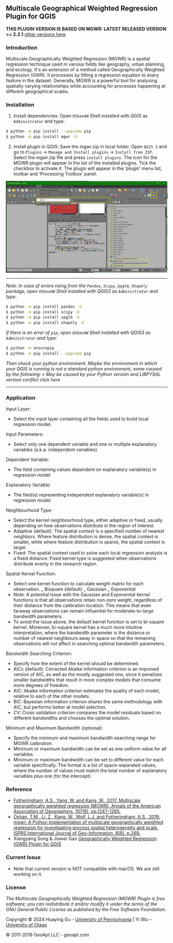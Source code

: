 ## Multiscale Geographical Weighted Regression Plugin for QGIS
**THIS PLUGIN VERSION IS BASED ON MGWR: LATEST RELEASED VERSION >= 2.2.1**  [other versions here](https://github.com/pysal/mgwr/)
### Introduction
Multiscale Geographically Weighted Regression (MGWR) is a spatial regression technique used in various fields like geography, urban planning, and ecology. It's an extension of a method called Geographically Weighted Regression (GWR). It processes by fitting a regression equation to every feature in the dataset. Generally, MGWR is a powerful tool for analysing spatially varying relationships while accounting for processes happening at different geographical scales.
### Installation
1. Install dependencies:
Open `OSGeo4W` Shell installed with QGIS as `Administrator` and type:
```sh
$ python -m pip install --upgrade pip
$ python -m pip install mgwr -U
```
2. Install plugin in QGIS:
Save the mgwr.zip in local folder. Open `QGIS 3` and go to `Plugins` -> `Manage and Install plugins` -> `Install from ZIP`. Select the mgwr.zip file and press `install plugins`. The icon for the MGWR plugin will appear in the list of the installed plugins. Tick the checkbox to activate it. The plugin will appear in the ‘plugin’ menu list, toolbar and ‘Processing Toolbox’ panel.


![mgwrqgis3.png](https://github.com/yiwu-gis/mgwr_plugin/blob/main/images/mgwrqgis3.jpeg)


***
_Note: In case of errors rising from the `Pandas`, `Scipy`, `Spglm`, `Shapely` package, open `OSGeo4W` Shell installed with QGIS3 as `Administrator` and type:_
```sh
$ python -m pip install pandas -U
$ python -m pip install scipy -U
$ python -m pip install spglm -U
$ python -m pip install shapely -U
```
_If there is an error of `pip`, open `OSGeo4W` Shell installed with QGIS3 as `Administrator` and type:_
```sh
$ python -m ensurepip
$ python -m pip install --upgrade pip
```
_Then check your python environment. Maybe the environment in which your QGIS is running is not a standard python environment, some caused by the following:
•	May be caused by your Python version and LIBPYSAL version conflict click here_
***
### Application
Input Layer:
-	Select the input layer containing all the fields used to build local regression model.

Input Parameters:
-	Select only one dependent variable and one or multiple explanatory variables (a.k.a. independent variables).

Dependent Variable: 
-	The field containing values dependent on explanatory variable(s) in regression model

Explanatory Variable: 
-	The field(s) representing independent explanatory variable(s) in regression model.

Neighbourhood Type:
-	Select the kernel neighbourhood type, either adaptive or fixed, usually depending on how observations distribute in the region of interest.
-	Adaptive (default): The spatial context is a specified number of nearest neighbors. Where feature distribution is dense, the spatial context is smaller, while where feature distribution is sparse, the spatial context is larger.
-	Fixed: The spatial context used to solve each local regression analysis is a fixed distance. Fixed kernel type is suggested when observations distribute evenly in the research region.

Spatial Kernel Function:
-	Select one kernel function to calculate weight matrix for each observation.
_ Bisquare (default)
_ Gaussian
_ Exponential
-	Note: A potential issue with the Gaussian and Exponential kernel functions is that all observations retain non-zero weight, regardless of their distance from the calibration location. This means that even faraway observations can remain influential for moderate-to-large bandwidth parameters.
-	To avoid the issue above, the default kernel function is set to bi-square kernel. Moreover, bi-square kernel has a much more intuitive interpretation, where the bandwidth parameter is the distance or number of nearest neighbours away in space so that the remaining observations will not affect in searching optimal bandwidth parameters.

Bandwidth Searching Criterion:
-	Specify how the extent of the kernel should be determined.
-	AICc (default): Corrected Akaike information criterion is an improved version of AIC, as well as the mostly suggested one, since it penalizes smaller bandwidths that result in more complex models that consume more degrees of freedom.
-	AIC: Akaike information criterion estimates the quality of each model, relative to each of the other models.
-	BIC: Bayesian information criterion shares the same methodology with AIC, but performs better at model selection.
-	CV: Cross validation criterion compares the model residuals based on different bandwidths and chooses the optimal solution.

Minimum and Maximum Bandwidth (optional):
-	Specify the minimum and maximum bandwidth searching range for MGWR calibration.
-	Minimum or maximum bandwidth can be set as one uniform value for all variables.
-	Minimum or maximum bandwidth can be set to different value for each variable specifically. The format is a list of space-separated values, where the number of values must match the total number of explanatory variables plus one (for the intercept).

### Reference
-	[Fotheringham, A.S., Yang, W. and Kang, W., 2017. Multiscale geographically weighted regression (MGWR). Annals of the American Association of Geographers, 107(6), pp.1247-1265.](https://www.tandfonline.com/doi/abs/10.1080/24694452.2017.1352480?casa_token=LL9HQLVnJUkAAAAA:bBSsBZ_fl5gHpqcvya1LEBtCBU0XMzOcRd79RxueihDoucCDOZ5l-cAOQblyn1ujVpG-w3bOFZ36)
-	[Oshan, T.M., Li, Z., Kang, W., Wolf, L.J. and Fotheringham, A.S., 2019. mgwr: A Python implementation of multiscale geographically weighted regression for investigating process spatial heterogeneity and scale. ISPRS International Journal of Geo-Information, 8(6), p.269.](https://www.mdpi.com/2220-9964/8/6/269)
-	Xiangyang Song & Jiawei Gao [Geographically Weighted Regression (GWR) Plugin for QGIS](https://github.com/XiangyangSong/GWR_Plugin)

### Current Issue
- Note that current version is NOT compatible with macOS. We are still working on it.

### License
_The Multiscale Geographically Weighted Regression (MGWR) Plugin is free software; you can redistribute it and/or modify it under the terms of the GNU General Public License as published by the Free Software Foundation._

Copyright ©  2024 Huaying Gu - [University of Pennsylvania](https://www.upenn.edu/) | Yi Wu – [University of Otago](https://www.otago.ac.nz)

© 2011-2018 GeoApt LLC - geoapt.com
